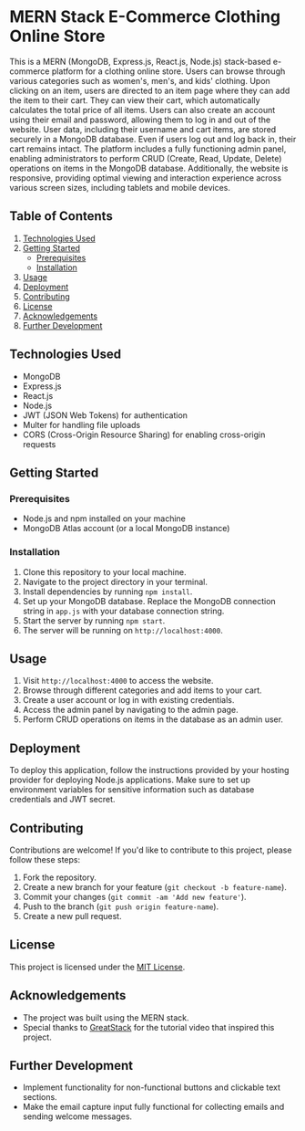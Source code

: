 # MERN Stack E-Commerce Clothing Online Store

This is a MERN (MongoDB, Express.js, React.js, Node.js) stack-based e-commerce platform for a clothing online store. Users can browse through various categories such as women's, men's, and kids' clothing. Upon clicking on an item, users are directed to an item page where they can add the item to their cart. They can view their cart, which automatically calculates the total price of all items. Users can also create an account using their email and password, allowing them to log in and out of the website. User data, including their username and cart items, are stored securely in a MongoDB database. Even if users log out and log back in, their cart remains intact. The platform includes a fully functioning admin panel, enabling administrators to perform CRUD (Create, Read, Update, Delete) operations on items in the MongoDB database. Additionally, the website is responsive, providing optimal viewing and interaction experience across various screen sizes, including tablets and mobile devices.

## Table of Contents
1. [Technologies Used](#technologies-used)
2. [Getting Started](#getting-started)
    - [Prerequisites](#prerequisites)
    - [Installation](#installation)
3. [Usage](#usage)
4. [Deployment](#deployment)
5. [Contributing](#contributing)
6. [License](#license)
7. [Acknowledgements](#acknowledgements)
8. [Further Development](#further-development)

## Technologies Used
- MongoDB
- Express.js
- React.js
- Node.js
- JWT (JSON Web Tokens) for authentication
- Multer for handling file uploads
- CORS (Cross-Origin Resource Sharing) for enabling cross-origin requests

## Getting Started
### Prerequisites
- Node.js and npm installed on your machine
- MongoDB Atlas account (or a local MongoDB instance)

### Installation
1. Clone this repository to your local machine.
2. Navigate to the project directory in your terminal.
3. Install dependencies by running `npm install`.
4. Set up your MongoDB database. Replace the MongoDB connection string in `app.js` with your database connection string.
5. Start the server by running `npm start`.
6. The server will be running on `http://localhost:4000`.

## Usage
1. Visit `http://localhost:4000` to access the website.
2. Browse through different categories and add items to your cart.
3. Create a user account or log in with existing credentials.
4. Access the admin panel by navigating to the admin page.
5. Perform CRUD operations on items in the database as an admin user.

## Deployment
To deploy this application, follow the instructions provided by your hosting provider for deploying Node.js applications. Make sure to set up environment variables for sensitive information such as database credentials and JWT secret.

## Contributing
Contributions are welcome! If you'd like to contribute to this project, please follow these steps:
1. Fork the repository.
2. Create a new branch for your feature (`git checkout -b feature-name`).
3. Commit your changes (`git commit -am 'Add new feature'`).
4. Push to the branch (`git push origin feature-name`).
5. Create a new pull request.

## License
This project is licensed under the [MIT License](LICENSE).

## Acknowledgements
- The project was built using the MERN stack.
- Special thanks to [GreatStack](https://www.youtube.com/@GreatStackDev/) for the tutorial video that inspired this project.

## Further Development
- Implement functionality for non-functional buttons and clickable text sections.
- Make the email capture input fully functional for collecting emails and sending welcome messages.
